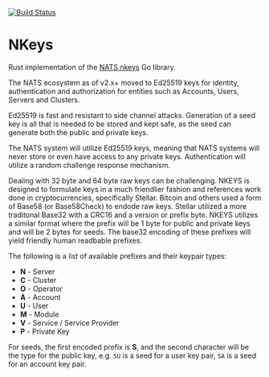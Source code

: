 [![Build Status](https://travis-ci.org/encabulators/nkeys.svg?branch=master)](https://travis-ci.org/encabulators/nkeys)

# NKeys

Rust implementation of the [NATS nkeys](https://github.com/nats-io/nkeys) Go library.

The NATS ecosystem as of v2.x+ moved to Ed25519 keys for identity, authentication and authorization for entities such as Accounts, Users, Servers and Clusters.

Ed25519 is fast and resistant to side channel attacks. Generation of a seed key is all that is needed to be stored and kept safe, as the seed can generate both the public and private keys.

The NATS system will utilize Ed25519 keys, meaning that NATS systems will never store or even have access to any private keys. Authentication will utilize a random challenge response mechanism.

Dealing with 32 byte and 64 byte raw keys can be challenging. NKEYS is designed to formulate keys in a much friendlier fashion and references work done in cryptocurrencies, specifically Stellar. Bitcoin and others used a form of Base58 (or Base58Check) to endode raw keys. Stellar utilized a more traditonal Base32 with a CRC16 and a version or prefix byte. NKEYS utilizes a similar format where the prefix will be 1 byte for public and private keys and will be 2 bytes for seeds. The base32 encoding of these prefixes will yield friendly human readbable prefixes.

The following is a list of available prefixes and their keypair types:

* **N** - Server
* **C** - Cluster
* **O** - Operator
* **A** - Account
* **U** - User
* **M** - Module
* **V** - Service / Service Provider
* **P** - Private Key

For seeds, the first encoded prefix is **S**, and the second character will be the type for the public key, e.g. `SU` is a seed for a user key pair, `SA` is a seed for an account key pair.
